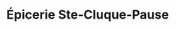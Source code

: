 ---
title: "Épicerie Ste-Cluque-Pause"
url: /pomps/epicerie-ste-cluque-pause/
shop: Lebensmittel
---